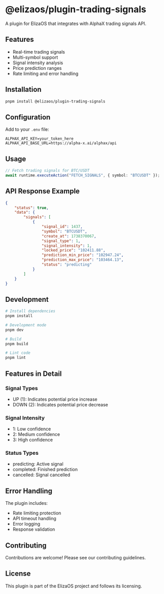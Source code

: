 # @elizaos/plugin-trading-signals

A plugin for ElizaOS that integrates with AlphaX trading signals API.

## Features

-   Real-time trading signals
-   Multi-symbol support
-   Signal intensity analysis
-   Price prediction ranges
-   Rate limiting and error handling

## Installation

```bash
pnpm install @elizaos/plugin-trading-signals
```

## Configuration

Add to your `.env` file:

```env
ALPHAX_API_KEY=your_token_here
ALPHAX_API_BASE_URL=https://alpha-x.ai/alphax/api
```

## Usage

```typescript
// Fetch trading signals for BTC/USDT
await runtime.executeAction("FETCH_SIGNALS", { symbol: "BTCUSDT" });
```

## API Response Example

```json
{
    "status": true,
    "data": {
        "signals": [
            {
                "signal_id": 1437,
                "symbol": "BTCUSDT",
                "create_at": 1738370067,
                "signal_type": 1,
                "signal_intensity": 1,
                "locked_price": "102411.88",
                "prediction_min_price": "102947.24",
                "prediction_max_price": "103464.13",
                "status": "predicting"
            }
        ]
    }
}
```

## Development

```bash
# Install dependencies
pnpm install

# Development mode
pnpm dev

# Build
pnpm build

# Lint code
pnpm lint
```

## Features in Detail

### Signal Types

-   UP (1): Indicates potential price increase
-   DOWN (2): Indicates potential price decrease

### Signal Intensity

-   1: Low confidence
-   2: Medium confidence
-   3: High confidence

### Status Types

-   predicting: Active signal
-   completed: Finished prediction
-   cancelled: Signal cancelled

## Error Handling

The plugin includes:

-   Rate limiting protection
-   API timeout handling
-   Error logging
-   Response validation

## Contributing

Contributions are welcome! Please see our contributing guidelines.

## License

This plugin is part of the ElizaOS project and follows its licensing.
